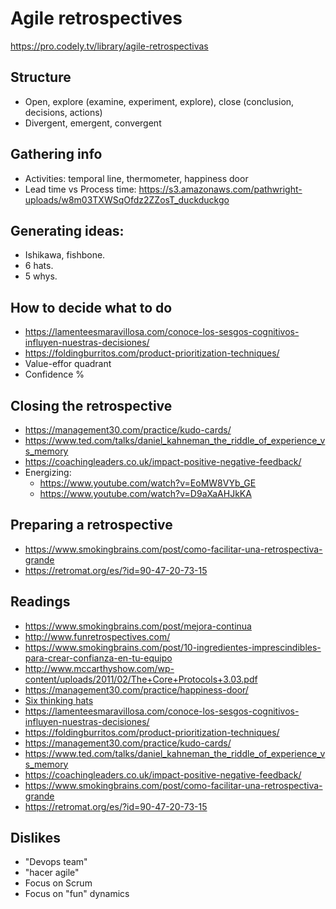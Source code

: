 # Agile retrospectives

https://pro.codely.tv/library/agile-retrospectivas

## Structure

- Open, explore (examine, experiment, explore), close (conclusion, decisions, actions)
- Divergent, emergent, convergent

## Gathering info

- Activities: temporal line, thermometer, happiness door
- Lead time vs Process time: https://s3.amazonaws.com/pathwright-uploads/w8m03TXWSqOfdz2ZZosT_duckduckgo

## Generating ideas:

- Ishikawa, fishbone.
- 6 hats.
- 5 whys.

## How to decide what to do

- https://lamenteesmaravillosa.com/conoce-los-sesgos-cognitivos-influyen-nuestras-decisiones/
- https://foldingburritos.com/product-prioritization-techniques/
- Value-effor quadrant
- Confidence %

## Closing the retrospective

- https://management30.com/practice/kudo-cards/
- https://www.ted.com/talks/daniel_kahneman_the_riddle_of_experience_vs_memory
- https://coachingleaders.co.uk/impact-positive-negative-feedback/
- Energizing:
  - https://www.youtube.com/watch?v=EoMW8VYb_GE
  - https://www.youtube.com/watch?v=D9aXaAHJkKA

## Preparing a retrospective

- https://www.smokingbrains.com/post/como-facilitar-una-retrospectiva-grande
- https://retromat.org/es/?id=90-47-20-73-15

## Readings

- https://www.smokingbrains.com/post/mejora-continua
- http://www.funretrospectives.com/
- https://www.smokingbrains.com/post/10-ingredientes-imprescindibles-para-crear-confianza-en-tu-equipo
- http://www.mccarthyshow.com/wp-content/uploads/2011/02/The+Core+Protocols+3.03.pdf
- https://management30.com/practice/happiness-door/
- [Six thinking hats](https://www.mindtools.com/pages/article/newTED_07.htm)
- https://lamenteesmaravillosa.com/conoce-los-sesgos-cognitivos-influyen-nuestras-decisiones/
- https://foldingburritos.com/product-prioritization-techniques/
- https://management30.com/practice/kudo-cards/
- https://www.ted.com/talks/daniel_kahneman_the_riddle_of_experience_vs_memory
- https://coachingleaders.co.uk/impact-positive-negative-feedback/
- https://www.smokingbrains.com/post/como-facilitar-una-retrospectiva-grande
- https://retromat.org/es/?id=90-47-20-73-15

## Dislikes

- "Devops team"
- "hacer agile"
- Focus on Scrum
- Focus on "fun" dynamics
